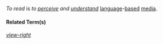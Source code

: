 *To read* is *to [perceive](https://github.com/gcassel/Modular-Organization-Terminology/blob/master/terms/perceive.md) and [understand](https://github.com/gcassel/Modular-Organization-Terminology/blob/master/terms/understand.md)* [language](https://github.com/gcassel/Modular-Organization-Terminology/blob/master/terms/language.md)-[based](https://github.com/gcassel/Modular-Organization-Terminology/blob/master/terms/base.md) [media](https://github.com/gcassel/Modular-Organization-Terminology/blob/master/terms/media.md).

#### Related Term(s)

*[view-right](https://github.com/gcassel/Modular-Organization-Terminology/blob/master/terms/view-right.md)*
